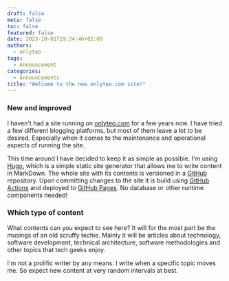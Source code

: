 ```yaml
---
draft: false
meta: false
toc: false
featured: false
date: 2023-10-01T19:24:46+02:00
authors:
  - onlyteo
tags:
  - Announcement
categories:
  - Announcements
title: "Welcome to the new onlyteo.com site!"
---
```


### New and improved

I haven't had a site running on [onlyteo.com](https://onlyteo.com) for a few years now. I have tried a few different blogging platforms, but most of them leave a lot to be desired. Especially when it comes to the maintenance and operational aspects of running the site.

This time around I have decided to keep it as simple as possible. I'm using [Hugo](https://gohugo.io), which is a simple static site generator that allows me to write content in MarkDown. The whole site with its contents is versioned in a [GitHub](https://github.com) repository. Upon committing changes to the site it is build using [GitHub Actions](https://docs.github.com/en/actions) and deployed to [GitHub Pages](https://docs.github.com/en/pages). No database or other runtime components needed!

### Which type of content

What contents can you expect to see here? It will for the most part be the musings of an old scruffy techie. Mainly it will be articles about technology, software development, technical architecture, software methodologies and other topics that tech geeks enjoy.

I'm not a prolific writer by any means. I write when a specific topic moves me. So expect new content at very random intervals at best.
